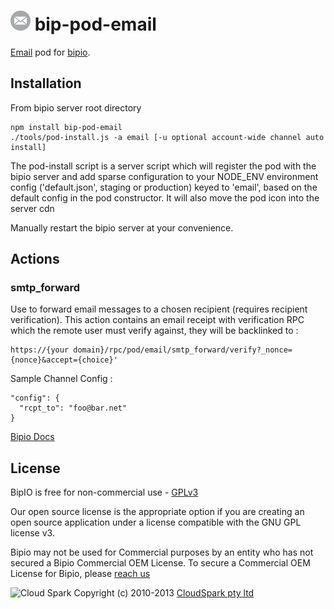 ![Email](email.png) bip-pod-email
=======

[Email](http://en.wikipedia.org/wiki/Email) pod for [bipio](https://bip.io).  

## Installation

From bipio server root directory

    npm install bip-pod-email
    ./tools/pod-install.js -a email [-u optional account-wide channel auto install]

The pod-install script is a server script which will register the pod with the bipio server and add sparse
configuration to your NODE_ENV environment config ('default.json', staging or production)
keyed to 'email', based on the default config in the pod constructor.  It will also move the
pod icon into the server cdn

Manually restart the bipio server at your convenience.

## Actions

### smtp_forward

Use to forward email messages to a chosen recipient (requires recipient verification).
This action contains an email receipt with verification RPC which the remote user must verify against,
they will be backlinked to :

    https://{your domain}/rpc/pod/email/smtp_forward/verify?_nonce={nonce}&accept={choice}'

Sample Channel Config :

```
"config": {
  "rcpt_to": "foo@bar.net"
}
```

[Bipio Docs](https://bip.io/docs/pods/email)

## License

BipIO is free for non-commercial use - [GPLv3](http://www.gnu.org/copyleft/gpl.html)

Our open source license is the appropriate option if you are creating an open source application under a license compatible with the GNU GPL license v3. 

Bipio may not be used for Commercial purposes by an entity who has not secured a Bipio Commercial OEM License.  To secure a Commercial OEM License for Bipio,
please [reach us](mailto:enquiries@cloudspark.com.au)

![Cloud Spark](http://www.cloudspark.com.au/cdn/static/img/cs_logo.png "Cloud Spark - Rapid Web Stacks Built Beautifully")
Copyright (c) 2010-2013  [CloudSpark pty ltd](http://www.cloudspark.com.au)
